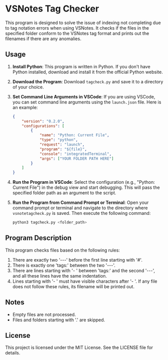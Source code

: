 # VSNotes Tag Checker

This program is designed to solve the issue of indexing not completing due to tag notation errors when using VSNotes. It checks if the files in the specified folder conform to the VSNotes tag format and prints out the filenames if there are any anomalies.

## Usage

1. **Install Python**:
   This program is written in Python. If you don't have Python installed, download and install it from the official Python website.

2. **Download the Program**:
   Download `tagcheck.py` and save it to a directory of your choice.

3. **Set Command Line Arguments in VSCode**:
   If you are using VSCode, you can set command line arguments using the `launch.json` file. Here is an example:

   ```json
   {
       "version": "0.2.0",
       "configurations": [
           {
               "name": "Python: Current File",
               "type": "python",
               "request": "launch",
               "program": "${file}",
               "console": "integratedTerminal",
               "args": ["YOUR FOLDER PATH HERE"]
           }
       ]
   }
   ```

4. **Run the Program in VSCode**:
   Select the configuration (e.g., "Python: Current File") in the debug view and start debugging. This will pass the specified folder path as an argument to the script.

5. **Run the Program from Command Prompt or Terminal**:
   Open your command prompt or terminal and navigate to the directory where `vsnotetagcheck.py` is saved. Then execute the following command:

   ```sh
   python3 tagcheck.py <folder_path>
   ```
## Program Description
This program checks files based on the following rules:

1. There are exactly two '---' before the first line starting with '#'.
2. There is exactly one 'tags:' between the two '---'.
3. There are lines starting with '- ' between 'tags:' and the second '---', and all these lines have the same indentation.
4. Lines starting with '- ' must have visible characters after '- '.
If any file does not follow these rules, its filename will be printed out.

## Notes
- Empty files are not processed.
- Files and folders starting with '.' are skipped.

## License
This project is licensed under the MIT License. See the LICENSE file for details.